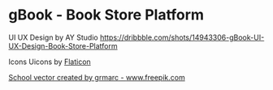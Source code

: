 # gBook - Book Store Platform

UI UX Design by AY Studio https://dribbble.com/shots/14943306-gBook-UI-UX-Design-Book-Store-Platform

Icons Uicons by <a href="https://www.flaticon.com/uicons" title="Flaticon"> Flaticon</a>

<a href="https://www.freepik.com/vectors/school">School vector created by grmarc - www.freepik.com</a>